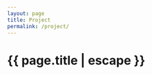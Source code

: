 ```yaml
---
layout: page
title: Project
permalink: /project/
---
```


<h1 class="page-title">{{ page.title | escape }}</h1>

